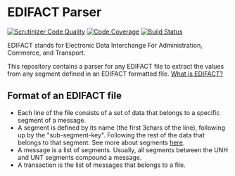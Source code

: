 # EDIFACT Parser

[![Scrutinizer Code Quality](https://scrutinizer-ci.com/g/Chemaclass/EdifactParser/badges/quality-score.png?b=master)](https://scrutinizer-ci.com/g/Chemaclass/EdifactParser/?branch=master)
[![Code Coverage](https://scrutinizer-ci.com/g/Chemaclass/EdifactParser/badges/coverage.png?b=master)](https://scrutinizer-ci.com/g/Chemaclass/EdifactParser/?branch=master)
[![Build Status](https://scrutinizer-ci.com/g/Chemaclass/EdifactParser/badges/build.png?b=master)](https://scrutinizer-ci.com/g/Chemaclass/EdifactParser/build-status/master)

EDIFACT stands for Electronic Data Interchange For Administration, Commerce, and Transport. 

This repository contains a parser for any EDIFACT file to extract the values from any segment
defined in an EDIFACT formatted file. [What is EDIFACT?](/docu/what-is-edifact.md)

## Format of an EDIFACT file

* Each line of the file consists of a set of data that belongs to a specific segment of a message.
* A segment is defined by its name (the first 3chars of the line), following up by the "sub-segment-key". 
Following the rest of the data that belongs to that segment. See more about segments [here](/docu/segments.md).
* A message is a list of segments. Usually, all segments between the UNH and UNT segments compound a message.
* A transaction is the list of messages that belongs to a file. 
